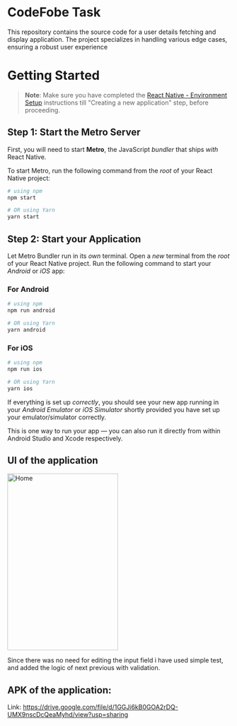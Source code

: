 # CodeFobe Task
This repository contains the source code for a user details fetching and display application. The project specializes in handling various edge cases, ensuring a robust user experience


# Getting Started

>**Note**: Make sure you have completed the [React Native - Environment Setup](https://reactnative.dev/docs/environment-setup) instructions till "Creating a new application" step, before proceeding.

## Step 1: Start the Metro Server

First, you will need to start **Metro**, the JavaScript _bundler_ that ships _with_ React Native.

To start Metro, run the following command from the _root_ of your React Native project:

```bash
# using npm
npm start

# OR using Yarn
yarn start
```

## Step 2: Start your Application

Let Metro Bundler run in its _own_ terminal. Open a _new_ terminal from the _root_ of your React Native project. Run the following command to start your _Android_ or _iOS_ app:

### For Android

```bash
# using npm
npm run android

# OR using Yarn
yarn android
```

### For iOS

```bash
# using npm
npm run ios

# OR using Yarn
yarn ios
```

If everything is set up _correctly_, you should see your new app running in your _Android Emulator_ or _iOS Simulator_ shortly provided you have set up your emulator/simulator correctly.

This is one way to run your app — you can also run it directly from within Android Studio and Xcode respectively.

## UI of the application
<img src="https://github.com/somesh4545/codefobe-task/assets/57597556/82684a3f-baf7-4111-bde5-8abc676b8ca2" alt="Home" style="width: 250px; height: 400px;" />

Since there was no need for editing the input field i have used simple test, and added the logic of next previous with validation.

## APK of the application:
Link: https://drive.google.com/file/d/1GGJi6kB0GOA2rDQ-UMX9nscDcQeaMyhd/view?usp=sharing

